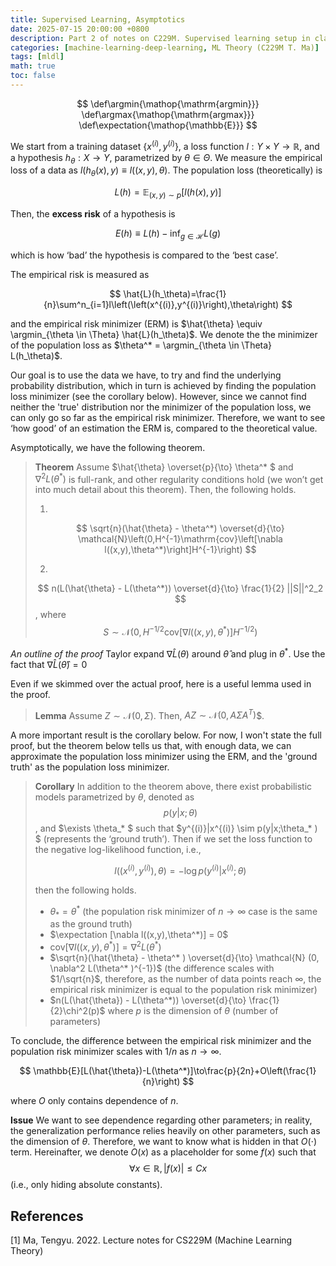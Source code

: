 ```yaml
---
title: Supervised Learning, Asymptotics
date: 2025-07-15 20:00:00 +0800
description: Part 2 of notes on C229M. Supervised learning setup in classical ML and asymptotic behavior.
categories: [machine-learning-deep-learning, ML Theory (C229M T. Ma)]
tags: [mldl]
math: true
toc: false
---
```


$$
    \def\argmin{\mathop{\mathrm{argmin}}}
    \def\argmax{\mathop{\mathrm{argmax}}}
    \def\expectation{\mathop{\mathbb{E}}}
$$

We start from a training dataset $\{x^{(i)},y^{(i)}\}$, a loss function $l: Y\times Y \to \mathbb{R}$, and a hypothesis $h_\theta: X \to Y$, parametrized by $\theta\in\Theta$. We measure the empirical loss of a data as $l(h_\theta(x),y) \equiv l((x,y),\theta)$. The population loss (theoretically) is

$$
L(h)=\mathop{\mathbb{E}}_{(x,y)\sim p} \left[l\left(h(x),y\right)\right]
$$

Then, the **excess risk** of a hypothesis is

$$
E(h)\equiv L(h) - \inf_{g \in \mathcal{H}} L(g)
$$

which is how ‘bad’ the hypothesis is compared to the ‘best case’.

The empirical risk is measured as

$$
\hat{L}(h_\theta)=\frac{1}{n}\sum^n_{i=1}l\left(\left(x^{(i)},y^{(i)}\right),\theta\right)
$$

and the empirical risk minimizer (ERM) is $\hat{\theta} \equiv \argmin_{\theta \in \Theta} \hat{L}(h_\theta)$. We denote the the minimizer of the population loss as $\theta^* = \argmin_{\theta \in \Theta} L(h_\theta)$. 

Our goal is to use the data we have, to try and find the underlying probability distribution, which in turn is achieved by finding the population loss minimizer (see the  corollary below). However, since we cannot find neither the 'true' distribution nor the minimizer of the population loss, we can only go so far as the empirical risk minimizer. Therefore, we want to see ‘how good’ of an estimation the ERM is, compared to the theoretical value.

Asymptotically, we have the following theorem.

>**Theorem** Assume $\hat{\theta} \overset{p}{\to} \theta^* $ and $\nabla^2 L(\theta^*)$ is full-rank, and other regularity conditions hold (we won’t get into much detail about this theorem). Then, the following holds.
>
>1) 
>$$
\sqrt{n}(\hat{\theta} - \theta^*) \overset{d}{\to} \mathcal{N}\left(0,H^{-1}\mathrm{cov}\left[\nabla l((x,y),\theta^*)\right]H^{-1}\right)
>$$
>
>2) 
>$$
n(L(\hat{\theta} - L(\theta^*)) \overset{d}{\to} \frac{1}{2} ||S||^2_2
>$$, where 
>$$
S \sim \mathcal{N}\left(0,H^{-1/2}\mathrm{cov} \left[\nabla l((x,y),\theta^*) \right] H^{-1/2}\right)
>$$

_An outline of the proof_ Taylor expand $\nabla\hat{L}(\theta)$ around $\hat{\theta}$ and plug in $\theta^*$. Use the fact that $\nabla\hat{L}(\hat{\theta})=0$

Even if we skimmed over the actual proof, here is a useful lemma used in the proof.

> **Lemma** Assume $Z \sim \mathcal{N}(0,\Sigma)$. Then, $AZ \sim \mathcal{N}(0, A\Sigma A^T)$$.

A more important result is the corollary below. For now, I won't state the full proof, but the theorem below tells us that, with enough data, we can approximate the population loss minimizer using the ERM, and the 'ground truth' as the population loss minimizer.

>**Corollary** In addition to the theorem above, there exist probabilistic models parametrized by $\theta$, denoted as
>$$p(y|x;\theta)$$, and $\exists \theta_* $ such that $y^{(i)}|x^{(i)} \sim p(y|x;\theta_* ) $ (represents the ‘ground truth’). Then if we set the loss function to the negative log-likelihood function, i.e.,
>
>$$
l\left(\left(x^{(i)},y^{(i)}\right),\theta\right) = -\log p\left(y^{(i)}|x^{(i)};\theta\right)
>$$
>
>then the following holds.
>
> - $\theta_* = \theta^*$ (the population risk minimizer of $n \to \infty$ case is the same as the ground truth)
> - $\expectation [\nabla l((x,y),\theta^*)] = 0$
> - $\mathrm{cov}\left[\nabla l ((x,y),\theta^* )\right] = \nabla^2 L(\theta^* )$
> - $\sqrt{n}(\hat{\theta} - \theta^* ) \overset{d}{\to} \mathcal{N} (0, \nabla^2 L(\theta^* )^{-1})$ (the difference scales with $1/\sqrt{n}$, therefore, as the number of data points reach $\infty$, the empirical risk minimizer is equal to the population risk minimizer)
> - $n(L(\hat{\theta}) - L(\theta^*)) \overset{d}{\to} \frac{1}{2}\chi^2(p)$ where $p$ is the dimension of $\theta$ (number of parameters)

To conclude, the difference between the empirical risk minimizer and the population risk minimizer scales with $1/n$ as $n \to \infty$.

$$
\mathbb{E}[L(\hat{\theta})-L(\theta^*)]\to\frac{p}{2n}+O\left(\frac{1}{n}\right)
$$

where $O$ only contains dependence of $n$. 

**Issue** We want to see dependence regarding other parameters; in reality, the generalization performance relies heavily on other parameters, such as the dimension of $\theta$. Therefore, we want to know what is hidden in that $O(\cdot)$ term. Hereinafter, we denote $O(x)$ as a placeholder for some $f(x)$ such that 
$$
\forall x \in \mathbb{R},\,|f(x)|\le C x
$$ 
(i.e., only hiding absolute constants).

## References
[1] Ma, Tengyu. 2022. Lecture notes for CS229M (Machine Learning Theory)